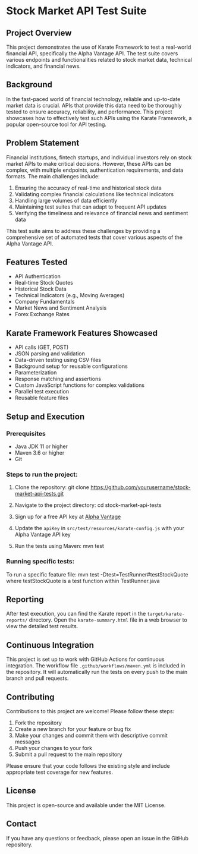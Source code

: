 # Stock Market API Test Suite

## Project Overview

This project demonstrates the use of Karate Framework to test a real-world financial API, specifically the Alpha Vantage API. The test suite covers various endpoints and functionalities related to stock market data, technical indicators, and financial news.

## Background

In the fast-paced world of financial technology, reliable and up-to-date market data is crucial. APIs that provide this data need to be thoroughly tested to ensure accuracy, reliability, and performance. This project showcases how to effectively test such APIs using the Karate Framework, a popular open-source tool for API testing.

## Problem Statement

Financial institutions, fintech startups, and individual investors rely on stock market APIs to make critical decisions. However, these APIs can be complex, with multiple endpoints, authentication requirements, and data formats. The main challenges include:

1. Ensuring the accuracy of real-time and historical stock data
2. Validating complex financial calculations like technical indicators
3. Handling large volumes of data efficiently
4. Maintaining test suites that can adapt to frequent API updates
5. Verifying the timeliness and relevance of financial news and sentiment data

This test suite aims to address these challenges by providing a comprehensive set of automated tests that cover various aspects of the Alpha Vantage API.

## Features Tested

- API Authentication
- Real-time Stock Quotes
- Historical Stock Data
- Technical Indicators (e.g., Moving Averages)
- Company Fundamentals
- Market News and Sentiment Analysis
- Forex Exchange Rates

## Karate Framework Features Showcased

- API calls (GET, POST)
- JSON parsing and validation
- Data-driven testing using CSV files
- Background setup for reusable configurations
- Parameterization
- Response matching and assertions
- Custom JavaScript functions for complex validations
- Parallel test execution
- Reusable feature files

## Setup and Execution

### Prerequisites

- Java JDK 11 or higher
- Maven 3.6 or higher
- Git

### Steps to run the project:

1. Clone the repository: git clone https://github.com/yourusername/stock-market-api-tests.git
2. Navigate to the project directory: cd stock-market-api-tests

3. Sign up for a free API key at [Alpha Vantage](https://www.alphavantage.co/)

4. Update the `apiKey` in `src/test/resources/karate-config.js` with your Alpha Vantage API key

5. Run the tests using Maven: mvn test

### Running specific tests:

To run a specific feature file: mvn test -Dtest=TestRunner#testStockQuote where testStockQuote is a test function within TestRunner.java

## Reporting

After test execution, you can find the Karate report in the `target/karate-reports/` directory. Open the `karate-summary.html` file in a web browser to view the detailed test results.

## Continuous Integration

This project is set up to work with GitHub Actions for continuous integration. The workflow file `.github/workflows/maven.yml` is included in the repository. It will automatically run the tests on every push to the main branch and pull requests.

## Contributing

Contributions to this project are welcome! Please follow these steps:

1. Fork the repository
2. Create a new branch for your feature or bug fix
3. Make your changes and commit them with descriptive commit messages
4. Push your changes to your fork
5. Submit a pull request to the main repository

Please ensure that your code follows the existing style and include appropriate test coverage for new features.

## License

This project is open-source and available under the MIT License.

## Contact

If you have any questions or feedback, please open an issue in the GitHub repository.

